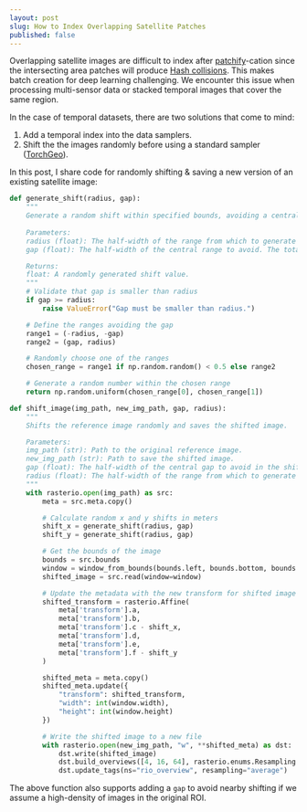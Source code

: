 ```yaml
---
layout: post
slug: How to Index Overlapping Satellite Patches
published: false
---
```

Overlapping satellite images are difficult to index after [patchify](https://pypi.org/project/patchify/)-cation since the intersecting area patches will produce [Hash collisions](https://en.wikipedia.org/wiki/Hash_collision). This makes batch creation for deep learning challenging. We encounter this issue when processing multi-sensor data or stacked temporal images that cover the same region.

In the case of temporal datasets, there are two solutions that come to mind:
1. Add a temporal index into the data samplers.
2. Shift the the images randomly before using a standard sampler ([TorchGeo](https://github.com/microsoft/torchgeo)).

In this post, I share code for randomly shifting & saving a new version of an existing satellite image:

```python
def generate_shift(radius, gap):
    """
    Generate a random shift within specified bounds, avoiding a central gap.
    
    Parameters:
    radius (float): The half-width of the range from which to generate the shift. The total range will be [-radius, -gap] and [gap, radius].
    gap (float): The half-width of the central range to avoid. The total gap will be [-gap, gap].

    Returns:
	float: A randomly generated shift value.
    """
    # Validate that gap is smaller than radius
    if gap >= radius:
        raise ValueError("Gap must be smaller than radius.")

    # Define the ranges avoiding the gap
    range1 = (-radius, -gap)
    range2 = (gap, radius)

    # Randomly choose one of the ranges
    chosen_range = range1 if np.random.random() < 0.5 else range2

    # Generate a random number within the chosen range
    return np.random.uniform(chosen_range[0], chosen_range[1])

def shift_image(img_path, new_img_path, gap, radius):
    """
    Shifts the reference image randomly and saves the shifted image.

    Parameters:
    img_path (str): Path to the original reference image.
    new_img_path (str): Path to save the shifted image.
    gap (float): The half-width of the central gap to avoid in the shift.
    radius (float): The half-width of the range from which to generate the shift.
    """
    with rasterio.open(img_path) as src:
        meta = src.meta.copy()

        # Calculate random x and y shifts in meters
        shift_x = generate_shift(radius, gap)
        shift_y = generate_shift(radius, gap)

        # Get the bounds of the image
        bounds = src.bounds
        window = window_from_bounds(bounds.left, bounds.bottom, bounds.right, bounds.top, src.transform)
        shifted_image = src.read(window=window)

        # Update the metadata with the new transform for shifted image
        shifted_transform = rasterio.Affine(
            meta['transform'].a,
            meta['transform'].b,
            meta['transform'].c - shift_x,
            meta['transform'].d,
            meta['transform'].e,
            meta['transform'].f - shift_y
        )

        shifted_meta = meta.copy()
        shifted_meta.update({
            "transform": shifted_transform,
            "width": int(window.width),
            "height": int(window.height)
        })

        # Write the shifted image to a new file
        with rasterio.open(new_img_path, "w", **shifted_meta) as dst:
            dst.write(shifted_image)
            dst.build_overviews([4, 16, 64], rasterio.enums.Resampling.average)
            dst.update_tags(ns="rio_overview", resampling="average")
```

The above function also supports adding a `gap` to avoid nearby shifting if we assume a high-density of images in the original ROI.